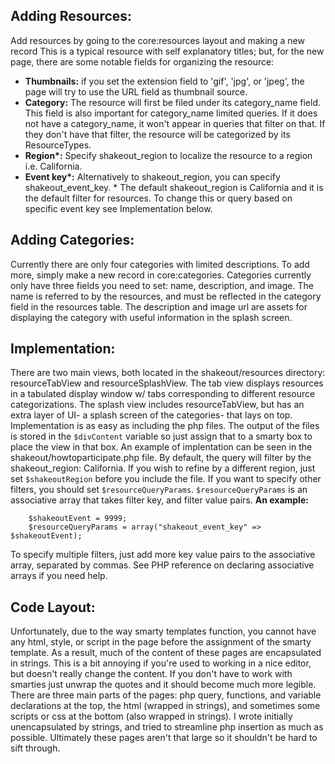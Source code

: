 Adding Resources:
-----------------
Add resources by going to the core:resources layout and making a new record
This is a typical resource with self explanatory titles; but, for the new page, there are some notable fields for organizing the resource:
  + **Thumbnails:** if you set the extension field to 'gif', 'jpg', or 'jpeg', the page will try to use the URL field as thumbnail source. 
  + **Category:** The resource will first be filed under its category_name field. This field is also important for category_name limited queries. If it does not have a category_name, it won't appear in queries that filter on that. If they don't have that filter, the resource will be categorized by its ResourceTypes.
  + **Region\*:** Specify shakeout_region to localize the resource to a region i.e. California. 
  + **Event key\*:** Alternatively to shakeout_region, you can specify shakeout_event_key.
\* The default shakeout_region is California and it is the default filter for resources. To change this or query based on specific event key see Implementation below.

Adding Categories:
-----------------
Currently there are only four categories with limited descriptions. To add more, simply make a new record in core:categories. 
Categories currently only have three fields you need to set: name, description, and image. The name is referred to by the resources, and must be reflected in the category field in the resources table.
The description and image url are assets for displaying the category with useful information in the splash screen.

Implementation:
-----------------
There are two main views, both located in the shakeout/resources directory: resourceTabView and resourceSplashView. The tab view displays resources in a tabulated display window w/ tabs corresponding to different resource categorizations. The splash view includes resourceTabView, but has an extra layer of UI- a splash screen of the categories- that lays on top.
Implementation is as easy as including the php files. The output of the files is stored in the `$divContent` variable so just assign that to a smarty box to place the view in that box. An example of implentation can be seen in the shakeout/howtoparticipate.php file.
By default, the query will filter by the shakeout_region: California. If you wish to refine by a different region, just set `$shakeoutRegion` before you include the file. If you want to specify other filters, you should set `$resourceQueryParams`.
`$resourceQueryParams` is an associative array that takes filter key, and filter value pairs. 
**An example:**
````	
    $shakeoutEvent = 9999;
    $resourceQueryParams = array("shakeout_event_key" => $shakeoutEvent);
````
To specify multiple filters, just add more key value pairs to the associative array, separated by commas. See PHP reference on declaring associative arrays if you need help.

Code Layout:
-----------------
Unfortunately, due to the way smarty templates function, you cannot have any html, style, or script in the page before the assignment of the smarty template. As a result, much of the content of these pages are encapsulated in strings. This is a bit annoying if you're used to working in a nice editor, but doesn't really change the content. If you don't have to work with smarties just unwrap the quotes and it should become much more legible. 
There are three main parts of the pages: php query, functions, and variable declarations at the top, the html (wrapped in strings), and sometimes some scripts or css at the bottom (also wrapped in strings).
I wrote initially unencapsulated by strings, and tried to streamline php insertion as much as possible. Ultimately these pages aren't that large so it shouldn't be hard to sift through. 	
